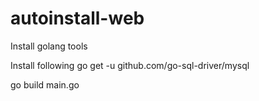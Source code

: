 # autoinstall-web

Install golang tools

Install following 
go get -u github.com/go-sql-driver/mysql

go build main.go
